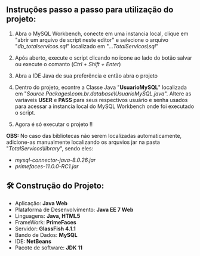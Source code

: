 ## Instruções passo a passo para utilização do projeto:

1. Abra o MySQL Workbench, conecte em uma instancia local, clique em "abrir um arquivo de script neste editor" e selecione o arquivo "_db_totalservicos.sql_" localizado em "_...TotalServicos\sql_"

2. Após aberto, execute o script clicando no icone ao lado do botão salvar ou execute o comanto (_Ctrl + Shift + Enter_)


3. Abra a IDE Java de sua preferência e então abra o projeto

4. Dentro do projeto, econtre a Classe Java "**UsuarioMySQL**" localizada em "_Source Packages\com.br.database\UsuarioMySQL.java_". Altere as variaveis **USER** e **PASS** para seus respectivos usuário e senha usados para acessar a instancia local do MySQL Workbench onde foi executado o script.

5. Agora é só executar o projeto !!


**OBS:** No caso das bibliotecas não serem localizadas automaticamente, adicione-as manualmente localizando os arquvios jar na pasta "_TotalServicos\library_", sendo eles:

* _mysql-connector-java-8.0.26.jar_
* _primefaces-11.0.0-RC1.jar_


## 🛠️ Construção do Projeto:

* Aplicação: **Java Web**
* Plataforma de Desenvolvimento: **Java EE 7 Web**
* Linguagens: **Java, HTML5**
* FrameWork: **PrimeFaces**
* Servidor: **GlassFish 4.1.1**
* Bando de Dados: **MySQL**
* IDE: **NetBeans**
* Pacote de software: **JDK 11**




